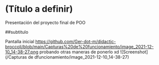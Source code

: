 # (Título a definir)
Presentación del proyecto final de POO

##subtitulo

Pantalla inicial https://github.com/Ger-dot-m/didactic-broccoli/blob/main/Capturas%20de%20funcionamiento/image_2021-12-10_14-38-27.png
probando otras maneras de ponerlo xd ![Screenshot](/Capturas de dfuncionamiento/image_2021-12-10_14-38-27)
